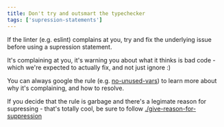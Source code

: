```yaml
---
title: Don't try and outsmart the typechecker
tags: ['supression-statements']
---
```


If the linter (e.g. eslint) complains at you, try and fix the underlying issue before using a supression statement.

It's complaining at you, it's warning you about what it thinks is bad code - which we're expected to actually fix, and not just ignore :)

You can always google the rule (e.g. [no-unused-vars](https://eslint.org/docs/latest/rules/no-unused-vars)) to learn more about why it's complaining, and how to resolve.

If you decide that the rule is garbage and there's a legimate reason for supressing - that's totally cool, be sure to follow [./give-reason-for-suppression](./give-reason-for-suppression)
